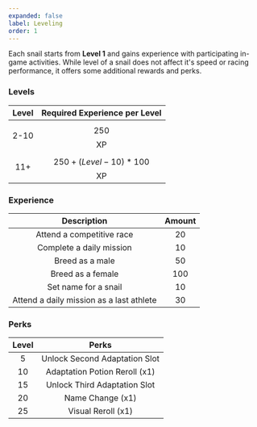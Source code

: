 ```yaml
---
expanded: false
label: Leveling
order: 1
---
```


Each snail starts from **Level 1** and gains experience with participating in-game activities. While level of a snail does not affect it's speed or racing performance, it offers some additional rewards and perks.


### Levels

| Level |     Required Experience per Level   |
|:-----:|:--------------------------:|
|  2-10 |           $$250$$ XP           |
|  11+  | $$250 + (Level - 10) * 100$$ XP |

### Experience

| Description                              | Amount |
|:------------------------------------------:|:--------:|
| Attend a competitive race                | 20     |
| Complete a daily mission                 | 10     |
| Breed as a male                          | 50     |
| Breed as a female                        | 100    |
| Set name for a snail                     | 10     |
| Attend a daily mission as a last athlete | 30     |


### Perks

| Level |                        Perks                       |
|:-----:|:--------------------------------------------------:|
|  5  | Unlock Second Adaptation Slot |
|   10  |   Adaptation Potion Reroll (x1)         |
|   15  |              Unlock Third Adaptation Slot |               
|   20  |                 Name Change (x1)                |
|   25  |              Visual Reroll (x1)             |

